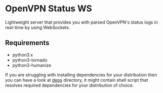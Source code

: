 # OpenVPN Status WS

Lightweight server that provides you with parsed OpenVPN's status logs in real-time by using WebSockets.

## Requirements

* python3.x
* python3-tornado
* python3-humanize

If you are struggling with installing dependencies for your distribution then you can have a look at [deps](./deps) directory, it might contain shell script that resolves required dependencies for your distribution of choice.
